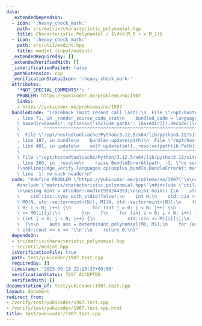 ```yaml
---
data:
  _extendedDependsOn:
  - icon: ':heavy_check_mark:'
    path: src/matrix/characteristic_polynomial.hpp
    title: Characteristic Polynomial / $\det(M_0 + x M_1)$
  - icon: ':heavy_check_mark:'
    path: src/util/modint.hpp
    title: modint (input/output)
  _extendedRequiredBy: []
  _extendedVerifiedWith: []
  _isVerificationFailed: false
  _pathExtension: cpp
  _verificationStatusIcon: ':heavy_check_mark:'
  attributes:
    '*NOT_SPECIAL_COMMENTS*': ''
    PROBLEM: https://yukicoder.me/problems/no/1907
    links:
    - https://yukicoder.me/problems/no/1907
  bundledCode: "Traceback (most recent call last):\n  File \"/opt/hostedtoolcache/Python/3.12.5/x64/lib/python3.12/site-packages/onlinejudge_verify/documentation/build.py\"\
    , line 71, in _render_source_code_stat\n    bundled_code = language.bundle(stat.path,\
    \ basedir=basedir, options={'include_paths': [basedir]}).decode()\n          \
    \         ^^^^^^^^^^^^^^^^^^^^^^^^^^^^^^^^^^^^^^^^^^^^^^^^^^^^^^^^^^^^^^^^^^^^^^^^^^^^^^^^^\n\
    \  File \"/opt/hostedtoolcache/Python/3.12.5/x64/lib/python3.12/site-packages/onlinejudge_verify/languages/cplusplus.py\"\
    , line 187, in bundle\n    bundler.update(path)\n  File \"/opt/hostedtoolcache/Python/3.12.5/x64/lib/python3.12/site-packages/onlinejudge_verify/languages/cplusplus_bundle.py\"\
    , line 401, in update\n    self.update(self._resolve(pathlib.Path(included), included_from=path))\n\
    \                ^^^^^^^^^^^^^^^^^^^^^^^^^^^^^^^^^^^^^^^^^^^^^^^^^^^^^^^^^\n \
    \ File \"/opt/hostedtoolcache/Python/3.12.5/x64/lib/python3.12/site-packages/onlinejudge_verify/languages/cplusplus_bundle.py\"\
    , line 260, in _resolve\n    raise BundleErrorAt(path, -1, \"no such header\"\
    )\nonlinejudge_verify.languages.cplusplus_bundle.BundleErrorAt: matrix/characteristic_polynomial.hpp:\
    \ line -1: no such header\n"
  code: "#define PROBLEM \"https://yukicoder.me/problems/no/1907\"\n\n#include <iostream>\n\
    #include \"matrix/characteristic_polynomial.hpp\"\n#include \"util/modint.hpp\"\
    \n\nusing mint = atcoder::modint998244353;\n\nint main() {\n    std::cin.tie(0);\n\
    \    std::ios::sync_with_stdio(false);\n    int N;\n    std::cin >> N;\n    std::vector<std::vector<mint>>\
    \ M0(N, std::vector<mint>(N)), M1(N, std::vector<mint>(N));\n    for (int i =\
    \ 0; i < N; i++) {\n        for (int j = 0; j < N; j++) {\n            std::cin\
    \ >> M0[i][j];\n        }\n    }\n    for (int i = 0; i < N; i++) {\n        for\
    \ (int j = 0; j < N; j++) {\n            std::cin >> M1[i][j];\n        }\n  \
    \  }\n\n    auto ans = determinant_polynomial(M0, M1);\n    for (auto& x : ans)\
    \ std::cout << x << '\\n';\n    return 0;\n}"
  dependsOn:
  - src/matrix/characteristic_polynomial.hpp
  - src/util/modint.hpp
  isVerificationFile: true
  path: test/yukicoder/1907.test.cpp
  requiredBy: []
  timestamp: '2023-09-18 22:25:37+09:00'
  verificationStatus: TEST_ACCEPTED
  verifiedWith: []
documentation_of: test/yukicoder/1907.test.cpp
layout: document
redirect_from:
- /verify/test/yukicoder/1907.test.cpp
- /verify/test/yukicoder/1907.test.cpp.html
title: test/yukicoder/1907.test.cpp
---
```

